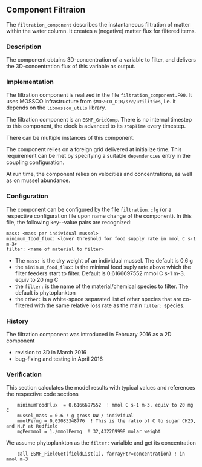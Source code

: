 ## Component Filtraion

The `filtration_component` describes the instantaneous filtration of matter
within the water column.  It creates a (negative) matter flux for filtered
items.

### Description

The component obtains 3D-concentration of a variable to filter,  and delivers
the 3D-concentration flux of this variable as output.  

### Implementation

The filtration component is realized in the file `filtration_component.F90`. It uses
MOSSCO infrastructure from `$MOSSCO_DIR/src/utilities`, i.e. it depends on the
`libmossco_utils` library.

The filtration component  is an `ESMF_GridComp`.  There is no internal timestep to this
component, the clock is advanced to its `stopTime` every timestep.

There can be multiple instances of this component.

The component relies on a foreign grid delivered at initialize time.  This
requirement can be met by specifying a suitable `dependencies` entry in the
coupling configuration.

At run time, the component relies on velocities and concentrations, as well as
on mussel abundance.

### Configuration

The component can be configured by the file `filtration.cfg` (or a
respective configuration file upon name change of the component).  In this file,
the following key--value pairs are recognized:

    mass: <mass per individual mussel>
    minimum_food_flux: <lower threshold for food supply rate in mmol C s-1 m-3>
    filter: <name of material to filter>

- The `mass:` is the dry weight of an individual mussel. The default is
0.6 g
- the `minimum_food_flux:` is the minimal food suply rate above which the filter feeders
  start to filter.  Default is 0.6166697552 mmol C s-1 m-3, equiv to 20 mg C
- the `filter:` is the name of the material/chemical species to filter.  The default
is phytoplankton
- the `other:` is a white-space separated list of other species that are co-filtered with
the same relative loss rate as the main `filter:` species.

### History

The filtration component was introduced in February 2016 as a 2D component
- revision to 3D in March 2016
- bug-fixing and testing in April 2016

### Verification

This section calculates the model results with typical values and references the
respective code sections

        minimumFoodFlux  = 0.6166697552  ! mmol C s-1 m-3, equiv to 20 mg C
        mussel_mass = 0.6 ! g gross DW / individual
        mmolPermg = 0.03083348776  ! This is the ratio of C to sugar CH2O, and N,P at Redfield
        mgPermmol = 1./mmolPermg  ! 32,432269998 molar weight

We assume phytoplankton as the `filter:` varialble and get its concentration

        call ESMF_FieldGet(fieldList(1), farrayPtr=concentration) ! in mmol m-3
